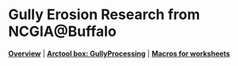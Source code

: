 # Gully Erosion Research from NCGIA@Buffalo

[**Overview**](Docs/README.md) | [**Arctool box: GullyProcessing**](Docs/ArcToolbox_GullyProcessing_README.md) | [**Macros for worksheets**](Docs/Macros_for_Worksheets_README.md)